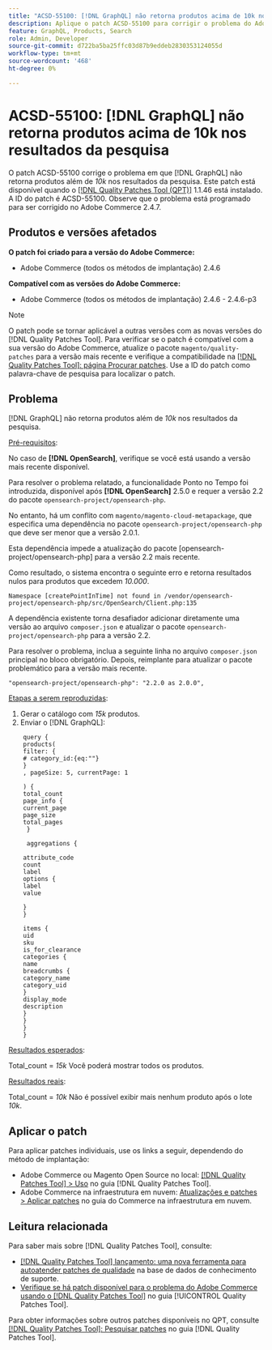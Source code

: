 ```yaml
---
title: "ACSD-55100: [!DNL GraphQL] não retorna produtos acima de 10k nos resultados de pesquisa"
description: Aplique o patch ACSD-55100 para corrigir o problema do Adobe Commerce em que a GraphQL não retorna produtos além de *10k* nos resultados da pesquisa.
feature: GraphQL, Products, Search
role: Admin, Developer
source-git-commit: d722ba5ba25ffc03d87b9eddeb2830353124055d
workflow-type: tm+mt
source-wordcount: '468'
ht-degree: 0%

---
```


# ACSD-55100: [!DNL GraphQL] não retorna produtos acima de 10k nos resultados da pesquisa

O patch ACSD-55100 corrige o problema em que [!DNL GraphQL] não retorna produtos além de *10k* nos resultados da pesquisa. Este patch está disponível quando o [[!DNL Quality Patches Tool (QPT)]](https://experienceleague.adobe.com/en/docs/commerce-knowledge-base/kb/announcements/commerce-announcements/magento-quality-patches-released-new-tool-to-self-serve-quality-patches) 1.1.46 está instalado. A ID do patch é ACSD-55100. Observe que o problema está programado para ser corrigido no Adobe Commerce 2.4.7.

## Produtos e versões afetados

**O patch foi criado para a versão do Adobe Commerce:**

* Adobe Commerce (todos os métodos de implantação) 2.4.6

**Compatível com as versões do Adobe Commerce:**

* Adobe Commerce (todos os métodos de implantação) 2.4.6 - 2.4.6-p3

>[!NOTE]
>
>O patch pode se tornar aplicável a outras versões com as novas versões do [!DNL Quality Patches Tool]. Para verificar se o patch é compatível com a sua versão do Adobe Commerce, atualize o pacote `magento/quality-patches` para a versão mais recente e verifique a compatibilidade na [[!DNL Quality Patches Tool]: página Procurar patches](https://experienceleague.adobe.com/tools/commerce-quality-patches/index.html). Use a ID do patch como palavra-chave de pesquisa para localizar o patch.

## Problema

[!DNL GraphQL] não retorna produtos além de *10k* nos resultados da pesquisa.

<u>Pré-requisitos</u>:

No caso de **[!DNL OpenSearch]**, verifique se você está usando a versão mais recente disponível.

Para resolver o problema relatado, a funcionalidade Ponto no Tempo foi introduzida, disponível após **[!DNL OpenSearch]** 2.5.0 e requer a versão 2.2 do pacote `opensearch-project/opensearch-php`.

No entanto, há um conflito com `magento/magento-cloud-metapackage`, que especifica uma dependência no pacote `opensearch-project/opensearch-php` que deve ser menor que a versão 2.0.1.


Esta dependência impede a atualização do pacote [opensearch-project/opensearch-php] para a versão 2.2 mais recente.

Como resultado, o sistema encontra o seguinte erro e retorna resultados nulos para produtos que excedem *10.000*.

`Namespace [createPointInTime] not found in /vendor/opensearch-project/opensearch-php/src/OpenSearch/Client.php:135`

A dependência existente torna desafiador adicionar diretamente uma versão ao arquivo `composer.json` e atualizar o pacote `opensearch-project/opensearch-php` para a versão 2.2.

Para resolver o problema, inclua a seguinte linha no arquivo `composer.json` principal no bloco obrigatório. Depois, reimplante para atualizar o pacote problemático para a versão mais recente.

`"opensearch-project/opensearch-php": "2.2.0 as 2.0.0",`

<u>Etapas a serem reproduzidas</u>:

1. Gerar o catálogo com *15k* produtos.
1. Enviar o [!DNL GraphQL]:

```
    query {
    products(
    filter: {
    # category_id:{eq:""}
    }
    , pageSize: 5, currentPage: 1

    ) {
    total_count
    page_info {
    current_page
    page_size
    total_pages
     }

     aggregations {

    attribute_code
    count
    label
    options {
    label
    value

    }
    }

    items {
    uid
    sku
    is_for_clearance
    categories {
    name
    breadcrumbs {
    category_name
    category_uid
    }
    display_mode
    description
    }
    }
    }
    }
```

<u>Resultados esperados</u>:

Total_count = *15k*
Você poderá mostrar todos os produtos.

<u>Resultados reais</u>:

Total_count = *10k*
Não é possível exibir mais nenhum produto após o lote *10k*.

## Aplicar o patch

Para aplicar patches individuais, use os links a seguir, dependendo do método de implantação:

* Adobe Commerce ou Magento Open Source no local: [[!DNL Quality Patches Tool] > Uso](https://experienceleague.adobe.com/docs/commerce-operations/tools/quality-patches-tool/usage.html) no guia [!DNL Quality Patches Tool].
* Adobe Commerce na infraestrutura em nuvem: [Atualizações e patches > Aplicar patches](https://experienceleague.adobe.com/docs/commerce-cloud-service/user-guide/develop/upgrade/apply-patches.html) no guia do Commerce na infraestrutura em nuvem.

## Leitura relacionada

Para saber mais sobre [!DNL Quality Patches Tool], consulte:

* [[!DNL Quality Patches Tool] lançamento: uma nova ferramenta para autoatender patches de qualidade](https://experienceleague.adobe.com/en/docs/commerce-knowledge-base/kb/announcements/commerce-announcements/magento-quality-patches-released-new-tool-to-self-serve-quality-patches) na base de dados de conhecimento de suporte.
* [Verifique se há patch disponível para o problema do Adobe Commerce usando o  [!DNL Quality Patches Tool]](/help/tools/quality-patches-tool/patches-available-in-qpt/check-patch-for-magento-issue-with-magento-quality-patches.md) no guia [!UICONTROL Quality Patches Tool].


Para obter informações sobre outros patches disponíveis no QPT, consulte [[!DNL Quality Patches Tool]: Pesquisar patches](https://experienceleague.adobe.com/tools/commerce-quality-patches/index.html) no guia [!DNL Quality Patches Tool].
